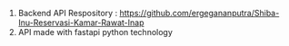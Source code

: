 1. Backend API Respository : https://github.com/ergegananputra/Shiba-Inu-Reservasi-Kamar-Rawat-Inap
2. API made with fastapi python technology
